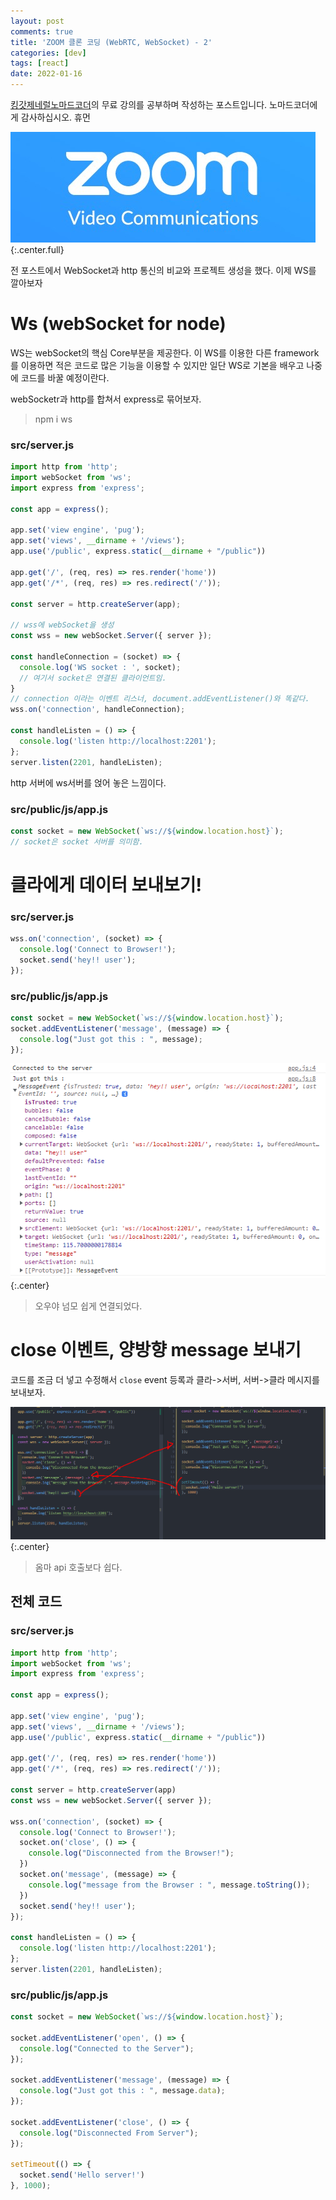 ```yaml
---
layout: post
comments: true
title: 'ZOOM 클론 코딩 (WebRTC, WebSocket) - 2'
categories: [dev]
tags: [react]
date: 2022-01-16
---
```

[킹갓제네럴노마드코더](https://academy.nomadcoders.co/)의 무료 강의를 공부하며 작성하는 포스트입니다. 노마드코더에게 감사하십시오. 휴먼

![headerimg](/assets/img/subcate/zoom.jpg)
{:.center.full}

전 포스트에서 WebSocket과 http 통신의 비교와 프로젝트 생성을 했다. 이제 WS를 깔아보자

# Ws (webSocket for node)
WS는 webSocket의 핵심 Core부분을 제공한다. 이 WS를 이용한 다른 framework를 이용하면 적은 코드로 많은 기능을 이용할 수 있지만 일단 WS로 기본을 배우고 나중에 코드를 바꿀 예정이란다.

webSocketr과 http를 합쳐서 express로 묶어보자.

> npm i ws


### src/server.js
```javascript
import http from 'http';
import webSocket from 'ws';
import express from 'express';

const app = express();

app.set('view engine', 'pug');
app.set('views', __dirname + '/views');
app.use('/public', express.static(__dirname + "/public"))

app.get('/', (req, res) => res.render('home'))
app.get('/*', (req, res) => res.redirect('/'));

const server = http.createServer(app);

// wss에 webSocket을 생성
const wss = new webSocket.Server({ server });

const handleConnection = (socket) => {
  console.log('WS socket : ', socket);
  // 여기서 socket은 연결된 클라이언트임.
}
// connection 이라는 이벤트 리스너, document.addEventListener()와 똑같다.
wss.on('connection', handleConnection);

const handleListen = () => {
  console.log('listen http://localhost:2201');
};
server.listen(2201, handleListen);
```
http 서버에 ws서버를 얹어 놓은 느낌이다.

### src/public/js/app.js
```javascript
const socket = new WebSocket(`ws://${window.location.host}`);
// socket은 socket 서버를 의미함.
```

# 클라에게 데이터 보내보기!
### src/server.js
```javascript
wss.on('connection', (socket) => {
  console.log('Connect to Browser!');
  socket.send('hey!! user');
});
```

### src/public/js/app.js
```javascript
const socket = new WebSocket(`ws://${window.location.host}`);
socket.addEventListener('message', (message) => {
  console.log("Just got this : ", message);
});
```

![](/assets/img/post/myZoom/04.png)
{:.center}
> 오우야 넘모 쉽게 연결되었다.

# close 이벤트, 양방향 message 보내기
코드를 조금 더 넣고 수정해서 `close` event 등록과 클라->서버, 서버->클라 메시지를 보내보자.

![](/assets/img/post/myZoom/03.png)
{:.center}
> 옴마 api 호출보다 쉽다.

## 전체 코드
### src/server.js
```javascript
import http from 'http';
import webSocket from 'ws';
import express from 'express';

const app = express();

app.set('view engine', 'pug');
app.set('views', __dirname + '/views');
app.use('/public', express.static(__dirname + "/public"))

app.get('/', (req, res) => res.render('home'))
app.get('/*', (req, res) => res.redirect('/'));

const server = http.createServer(app)
const wss = new webSocket.Server({ server });

wss.on('connection', (socket) => {
  console.log('Connect to Browser!');
  socket.on('close', () => {
    console.log("Disconnected from the Browser!");
  })
  socket.on('message', (message) => {
    console.log("message from the Browser : ", message.toString());
  })
  socket.send('hey!! user');
});

const handleListen = () => {
  console.log('listen http://localhost:2201');
};
server.listen(2201, handleListen);
```

### src/public/js/app.js
```javascript
const socket = new WebSocket(`ws://${window.location.host}`);

socket.addEventListener('open', () => {
  console.log("Connected to the Server");
});

socket.addEventListener('message', (message) => {
  console.log("Just got this : ", message.data);
});

socket.addEventListener('close', () => {
  console.log("Disconnected From Server");
}); 

setTimeout(() => {
  socket.send('Hello server!')
}, 1000);
```